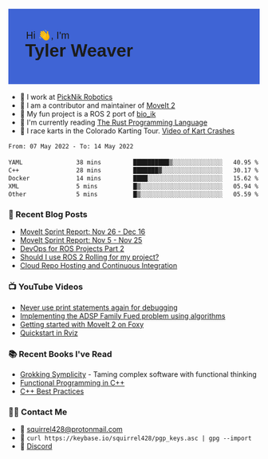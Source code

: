 [![Hi, I'm Tyler Weaver](https://github.com/tylerjw/tylerjw/blob/main/header.png?raw=true)](#)

- :office: I work at [PickNik Robotics](https://picknik.ai)
- :robot: I am a contributor and maintainer of [MoveIt 2](https://moveit.picknik.ai/foxy/index.html)
- :rocket: My fun project is a ROS 2 port of [bio_ik](https://github.com/tylerjw/bio_ik)
- :crab: I'm currently reading [The Rust Programming Language](https://doc.rust-lang.org/book/)
- :checkered_flag: I race karts in the Colorado Karting Tour.  [Video of Kart Crashes](https://www.youtube.com/watch?v=cfdHdgqLnpM)

<!--START_SECTION:waka-->

```text
From: 07 May 2022 - To: 14 May 2022

YAML               38 mins         ██████████▒░░░░░░░░░░░░░░   40.95 %
C++                28 mins         ███████▓░░░░░░░░░░░░░░░░░   30.17 %
Docker             14 mins         ████░░░░░░░░░░░░░░░░░░░░░   15.62 %
XML                5 mins          █▒░░░░░░░░░░░░░░░░░░░░░░░   05.94 %
Other              5 mins          █▒░░░░░░░░░░░░░░░░░░░░░░░   05.59 %
```

<!--END_SECTION:waka-->

### :orange_book: Recent Blog Posts

- [MoveIt Sprint Report: Nov 26 - Dec 16](https://moveit.ros.org/moveit/ros/2021/12/17/sprint-report-3.html)
- [MoveIt Sprint Report: Nov 5 - Nov 25](https://moveit.ros.org/moveit/ros/2021/11/30/sprint-report-2.html)
- [DevOps for ROS Projects Part 2](http://picknik.ai/ros/moveit/devops/2021/12/14/DevOps-for-ROS-Projects-Part-2.html)
- [Should I use ROS 2 Rolling for my project?](http://picknik.ai/ros/ros2/releases/moveit/2021/08/18/rolling-ridley.html)
- [Cloud Repo Hosting and Continuous Integration](http://picknik.ai/ros2/moveit2/devops/2021/02/18/DevOps-for-ROS-part1.html)

### :tv: YouTube Videos

- [Never use print statements again for debugging](https://www.youtube.com/watch?v=-Ab47MMmjcM)
- [Implementing the ADSP Family Fued problem using algorithms](https://www.youtube.com/watch?v=je9QQz7vr3s)
- [Getting started with MoveIt 2 on Foxy](https://www.youtube.com/watch?v=k85fH0snRm8)
- [Quickstart in Rviz](https://www.youtube.com/watch?v=kOGFvq9IriI)

### :books: Recent Books I've Read

- [Grokking Symplicity](https://www.manning.com/books/grokking-simplicity) - Taming complex software with functional thinking
- [Functional Programming in C++](https://www.manning.com/books/functional-programming-in-c-plus-plus)
- [C++ Best Practices](https://leanpub.com/cppbestpractices)

### :technologist: Contact Me

- :email: <squirrel428@protonmail.com>
- :key: `curl https://keybase.io/squirrel428/pgp_keys.asc | gpg --import`
- :speech_balloon: [Discord](https://discord.gg/RrySut8)
